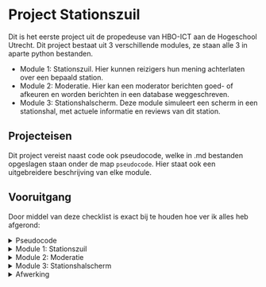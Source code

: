 # Project Stationszuil
Dit is het eerste project uit de propedeuse van HBO-ICT aan de Hogeschool Utrecht. Dit project bestaat uit 3 verschillende modules, ze staan alle 3 in aparte python bestanden.
* Module 1: Stationszuil. Hier kunnen reizigers hun mening achterlaten over een bepaald station.
* Module 2: Moderatie. Hier kan een moderator berichten goed- of afkeuren en worden berichten in een database weggeschreven.
* Module 3: Stationshalscherm. Deze module simuleert een scherm in een stationshal, met actuele informatie en reviews van dit station.

## Projecteisen
Dit project vereist naast code ook pseudocode, welke in .md bestanden opgeslagen staan onder de map `pseudocode`. Hier staat ook een uitgebreidere beschrijving van elke module.

## Vooruitgang
Door middel van deze checklist is exact bij te houden hoe ver ik alles heb afgerond:
<details>
  <summary>Pseudocode</summary>
  - [x] Module 1
  - [x] Module 2
  - [x] Module 3
</details>
<details>
  <summary>Module 1: Stationszuil</summary>
  - [x] Programmeren
  - [x] Documenteren
  - [x] Testen
</details>
<details>
  <summary>Module 2: Moderatie</summary>
  - [x] Programmeren
  - [x] Documenteren
  - [x] Testen
</details>
<details>
  <summary>Module 3: Stationshalscherm</summary>
  - [ ] Programmeren
  - [ ] Documenteren
  - [ ] Testen
</details>
<details>
  <summary>Afwerking</summary>
  - [ ] Afwerken git repository
  - [ ] Testen van alle modules
  - [ ] Individueel reflectieverslag
</details>
